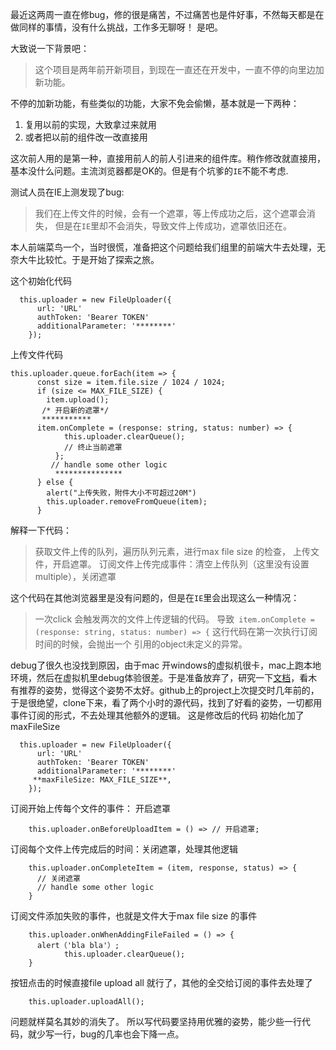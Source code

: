 最近这两周一直在修bug，修的很是痛苦，不过痛苦也是件好事，不然每天都是在做同样的事情，没有什么挑战，工作多无聊呀！ 是吧。

大致说一下背景吧：
>  这个项目是两年前开新项目，到现在一直还在开发中，一直不停的向里边加新功能。

不停的加新功能，有些类似的功能，大家不免会偷懒，基本就是一下两种：
1.  复用以前的实现，大致拿过来就用
2. 或者把以前的组件改一改直接用

这次前人用的是第一种，直接用前人的前人引进来的组件库。稍作修改就直接用， 基本没什么问题。主流浏览器都是OK的。但是有个坑爹的`IE`不能不考虑.

测试人员在IE上测发现了bug: 
> 我们在上传文件的时候，会有一个遮罩，等上传成功之后，这个遮罩会消失， 但是在`IE`里却不会消失，导致文件上传成功，遮罩依旧还在。

本人前端菜鸟一个，当时很慌，准备把这个问题给我们组里的前端大牛去处理，无奈大牛比较忙。于是开始了探索之旅。

这个初始化代码
```
  this.uploader = new FileUploader({
      url: 'URL'
      authToken: 'Bearer TOKEN'
      additionalParameter: '********'
    });
```
上传文件代码
```
this.uploader.queue.forEach(item => {
      const size = item.file.size / 1024 / 1024;
      if (size <= MAX_FILE_SIZE) {
        item.upload();
       /* 开启新的遮罩*/
       ***********
      item.onComplete = (response: string, status: number) => {
            this.uploader.clearQueue();
            // 终止当前遮罩
          };
         // handle some other logic 
          ***************
      } else {
        alert("上传失败，附件大小不可超过20M")
        this.uploader.removeFromQueue(item);
      }
```
解释一下代码： 
> 获取文件上传的队列，遍历队列元素，进行max file size 的检查， 上传文件，开启遮罩。
   订阅文件上传完成事件：清空上传队列（这里没有设置multiple），关闭遮罩


这个代码在其他浏览器里是没有问题的，但是在`IE`里会出现这么一种情况：
> 一次click 会触发两次的文件上传逻辑的代码。 导致` item.onComplete = (response: string, status: number) => {` 这行代码在第一次执行订阅时间的时候，会抛出一个 引用的object未定义的异常。  

debug了很久也没找到原因，由于mac 开windows的虚拟机很卡，mac上跑本地环境，然后在虚拟机里debug体验很差。于是准备放弃了，研究一下[文档](https://github.com/valor-software/ng2-file-upload/tree/master)，看木有推荐的姿势，觉得这个姿势不太好。github上的project上次提交时几年前的，于是很绝望，clone下来，看了两个小时的源代码，找到了好看的姿势，一切都用事件订阅的形式，不去处理其他额外的逻辑。
这是修改后的代码
初始化加了maxFileSize
```
  this.uploader = new FileUploader({
      url: 'URL'
      authToken: 'Bearer TOKEN'
      additionalParameter: '********'
     **maxFileSize: MAX_FILE_SIZE**,
    });
```
订阅开始上传每个文件的事件： 开启遮罩
```
    this.uploader.onBeforeUploadItem = () => // 开启遮罩;

```
订阅每个文件上传完成后的时间：关闭遮罩，处理其他逻辑
```
    this.uploader.onCompleteItem = (item, response, status) => {
      // 关闭遮罩
      // handle some other logic
    }

```
订阅文件添加失败的事件，也就是文件大于max file size 的事件
```
    this.uploader.onWhenAddingFileFailed = () => {
      alert（'bla bla'）;
            this.uploader.clearQueue();
    }
```
按钮点击的时候直接file upload all 就行了，其他的全交给订阅的事件去处理了
```
    this.uploader.uploadAll();

```

问题就样莫名其妙的消失了。 所以写代码要坚持用优雅的姿势，能少些一行代码，就少写一行，bug的几率也会下降一点。